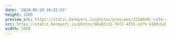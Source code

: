 ```yaml
---
date: '2024-05-29 16:21:53'
height: 1600
preview_src: https://static.kenmyers.io/photos/previews/31548a9c-ce34-40b2-88b4-15ef6e3c1fa3.webp
src: https://static.kenmyers.io/photos/68a03132-fe72-4255-a3f9-4188c6abca39.jpg
width: 2400
---
```

